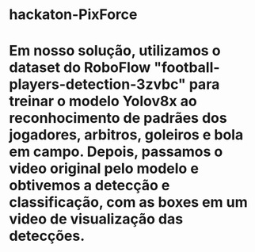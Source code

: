 # hackaton-PixForce

# Em nosso solução, utilizamos o dataset do RoboFlow "football-players-detection-3zvbc" para treinar o modelo Yolov8x ao reconhocimento de padrães dos jogadores, arbitros, goleiros e bola em campo. Depois, passamos o video original pelo modelo e obtivemos a detecção e classificação, com as boxes em um video de visualização das detecções. 
